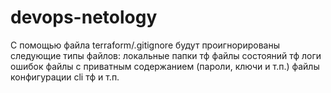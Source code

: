 # devops-netology
С помощью файла terraform/.gitignore будут проигнорированы следующие типы файлов:
локальные папки тф
файлы состояний тф
логи ошибок
файлы с приватным содержанием (пароли, ключи и т.п.)
файлы конфигурации cli тф
и т.п.

